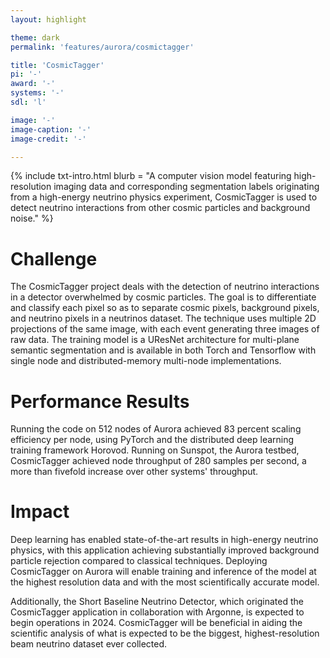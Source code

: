 ```yaml
---
layout: highlight

theme: dark
permalink: 'features/aurora/cosmictagger'

title: 'CosmicTagger'
pi: '-'
award: '-'
systems: '-'
sdl: 'l'

image: '-' 
image-caption: '-'
image-credit: '-'

---
```


{% include txt-intro.html 
    blurb = "A computer vision model featuring high-resolution imaging data and corresponding segmentation labels originating from a high-energy neutrino physics experiment, CosmicTagger is used to detect neutrino interactions from other cosmic particles and background noise."
%}



# Challenge
The CosmicTagger project deals with the detection of neutrino interactions in a detector overwhelmed by cosmic particles. The goal is to differentiate and classify each pixel so as to separate cosmic pixels, background pixels, and neutrino pixels in a neutrinos dataset. The technique uses multiple 2D projections of the same image, with each event generating three images of raw data. The training model is a UResNet architecture for multi-plane semantic segmentation and is available in both Torch and Tensorflow with single node and distributed-memory multi-node implementations.



# Performance Results
Running the code on 512 nodes of Aurora achieved 83 percent scaling efficiency per node, using PyTorch and the distributed deep learning training framework Horovod. Running on Sunspot, the Aurora testbed, CosmicTagger achieved node throughput of 280 samples per second, a more than fivefold increase over other systems' throughput.


# Impact
Deep learning has enabled state-of-the-art results in high-energy neutrino physics, with this application achieving substantially improved background particle rejection compared to classical techniques. Deploying CosmicTagger on Aurora will enable training and inference of the model at the highest resolution data and with the most scientifically accurate model.

Additionally, the Short Baseline Neutrino Detector, which originated the CosmicTagger application in collaboration with Argonne, is expected to begin operations in 2024. CosmicTagger will be beneficial in aiding the scientific analysis of what is expected to be the biggest, highest-resolution beam neutrino dataset ever collected.

